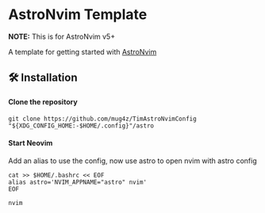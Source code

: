 # AstroNvim Template

**NOTE:** This is for AstroNvim v5+

A template for getting started with [AstroNvim](https://github.com/AstroNvim/AstroNvim)

## 🛠️ Installation

#### Clone the repository

```shell
git clone https://github.com/mug4z/TimAstroNvimConfig "${XDG_CONFIG_HOME:-$HOME/.config}"/astro
```

#### Start Neovim
Add an alias to use the config, now use astro to open nvim with astro config
```shell
cat >> $HOME/.bashrc << EOF
alias astro='NVIM_APPNAME="astro" nvim'
EOF
```
```shell
nvim
```
